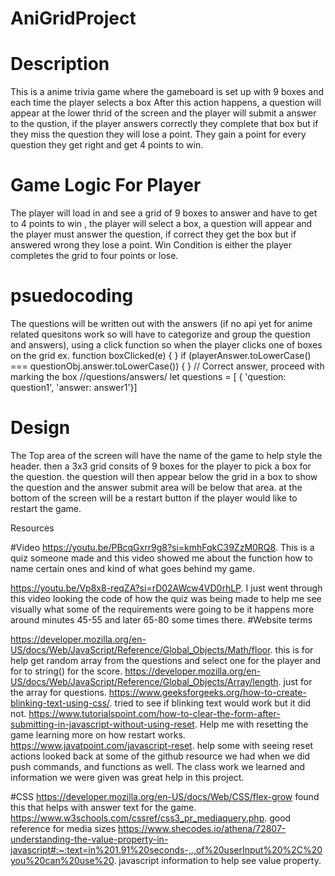 # AniGridProject

# Description 
This is a anime trivia game where the gameboard is set up with 9 boxes and each time the player selects a box After this action happens, a question will appear at the lower thrid of the screen and the player will submit a answer to the qustion, if the player answers correctly they complete that box but if they miss the question they will lose a point. They gain a point for every question they get right and get 4 points to win. 

# Game Logic For Player
The player will load in and see a grid of 9 boxes to answer and have to get to 4 points to win , the player will select a box, a question will appear and the
player must answer the question, if correct they get the box but if answered wrong they lose a point. Win Condition is either the player completes the grid to four points or lose. 
# psuedocoding  
The questions will be written out with the answers (if no  api yet for anime related quesitons work so will have to categorize and group the question and answers), using a click function so when the player clicks one of boxes on the grid
ex. function boxClicked(e) {
}
        if (playerAnswer.toLowerCase() === questionObj.answer.toLowerCase()) {
           }   // Correct answer, proceed with marking the box
//questions/answers/
let questions = [
{ 'question: question1', 'answer: answer1'}]


# Design
The Top area of the screen will have the name of the game to help style the header. 
then a 3x3 grid consits of 9 boxes for the player to pick a box for the question.
the question will then appear below the grid in a box to show the question and the answer submit area will be below that area.
at the bottom of the screen will be a restart button if the player would like to restart the game.


Resources 

#Video 
https://youtu.be/PBcqGxrr9g8?si=kmhFqkC39ZzM0RQ8. This is a quiz someone made
and this video showed me about the function how to name certain ones and kind of what goes behind my game. 

https://youtu.be/Vp8x8-reqZA?si=rD02AWcw4VD0rhLP. I just went through this video
looking the code of how the quiz was being made to help me see visually what some
of the requirements were going to be it happens more around minutes 45-55 and later 65-80 some times there.
#Website terms 

https://developer.mozilla.org/en-US/docs/Web/JavaScript/Reference/Global_Objects/Math/floor. this is for help get random array from the questions and select one for the player and for to string() for the score. 
https://developer.mozilla.org/en-US/docs/Web/JavaScript/Reference/Global_Objects/Array/length. just for the array for questions. 
https://www.geeksforgeeks.org/how-to-create-blinking-text-using-css/. tried to see if 
blinking text would work but it did not.
https://www.tutorialspoint.com/how-to-clear-the-form-after-submitting-in-javascript-without-using-reset. Help
me with resetting the game learning more on how restart works. 
https://www.javatpoint.com/javascript-reset. 
help some with seeing reset actions
looked back at some of the github resource we had when we did push commands, and functions as well. The class work we learned and information we were given was
great help in this project. 

#CSS
https://developer.mozilla.org/en-US/docs/Web/CSS/flex-grow found this that 
helps with answer text for the game.
https://www.w3schools.com/cssref/css3_pr_mediaquery.php. good reference for media sizes 
https://www.shecodes.io/athena/72807-understanding-the-value-property-in-javascript#:~:text=in%201.91%20seconds-,.,of%20userInput%20%2C%20you%20can%20use%20. javascript information to help see value property.

